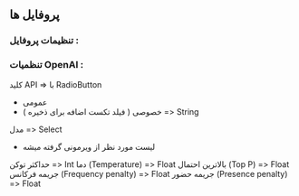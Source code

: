 ## پروفایل ها
### تنظیمات پروفایل :



### تنظمیات OpenAI :

کلید API => با RadioButton
- عمومی
- خصوصی ( فیلد تکست اضافه برای ذخیره ) => String

مدل => Select
  - لیست مورد نظر از ویرمونی گرفته میشه

حداکثر توکن => Int
دما (Temperature) => Float
بالاترین احتمال (Top P) => Float
جریمه فرکانس (Frequency penalty) => Float
جریمه حضور (Presence penalty) => Float
